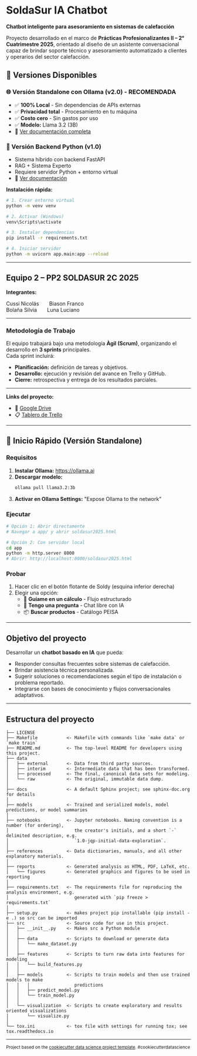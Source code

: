 # SoldaSur IA Chatbot  

**Chatbot inteligente para asesoramiento en sistemas de calefacción**  

Proyecto desarrollado en el marco de **Prácticas Profesionalizantes II – 2° Cuatrimestre 2025**, orientado al diseño de un asistente conversacional capaz de brindar soporte técnico y asesoramiento automatizado a clientes y operarios del sector calefacción.

## 🚀 Versiones Disponibles

### 🌐 Versión Standalone con Ollama (v2.0) - **RECOMENDADA**
- ✅ **100% Local** - Sin dependencias de APIs externas
- ✅ **Privacidad total** - Procesamiento en tu máquina
- ✅ **Costo cero** - Sin gastos por uso
- ✅ **Modelo:** Llama 3.2 (3B)
- 📄 [Ver documentación completa](docs/README_STANDALONE_OLLAMA.md)

### 🔧 Versión Backend Python (v1.0)
- Sistema híbrido con backend FastAPI
- RAG + Sistema Experto
- Requiere servidor Python + entorno virtual
- 📄 [Ver documentación](docs/PASOS.md)

**Instalación rápida:**
```bash
# 1. Crear entorno virtual
python -m venv venv

# 2. Activar (Windows)
venv\Scripts\activate

# 3. Instalar dependencias
pip install -r requirements.txt

# 4. Iniciar servidor
python -m uvicorn app.main:app --reload
```

---

## Equipo 2 – PP2 SOLDASUR 2C 2025  

**Integrantes:**

Cussi Nicolás  Biason Franco  
Bolaña Silvia  Luna Luciano

---

### Metodología de Trabajo
El equipo trabajará bajo una metodología **Àgil (Scrum)**, organizando el desarrollo en **3 sprints** principales.  
Cada sprint incluirá:
- **Planificación:** definición de tareas y objetivos.  
- **Desarrollo:** ejecución y revisión del avance en Trello y GitHub.  
- **Cierre:** retrospectiva y entrega de los resultados parciales.
  
---

**Links del proyecto:**  
- 📁 [Google Drive](https://drive.google.com/drive/u/0/folders/1pU7Th3OKQLMJ6IEezuRPtt7Ufv3Yb6Xe)  
- 📋 [Tablero de Trello](https://trello.com/b/MdxyBFuU/equipo-2-pp2-soldasur-2c-2025)  

---

## 🏃 Inicio Rápido (Versión Standalone)

### Requisitos
1. **Instalar Ollama:** https://ollama.ai
2. **Descargar modelo:**
   ```bash
   ollama pull llama3.2:3b
   ```
3. **Activar en Ollama Settings:** "Expose Ollama to the network"

### Ejecutar
```bash
# Opción 1: Abrir directamente
# Navegar a app/ y abrir soldasur2025.html

# Opción 2: Con servidor local
cd app
python -m http.server 8000
# Abrir: http://localhost:8000/soldasur2025.html
```

### Probar
1. Hacer clic en el botón flotante de Soldy (esquina inferior derecha)
2. Elegir una opción:
   - 🤖 **Guíame en un cálculo** - Flujo estructurado
   - 💬 **Tengo una pregunta** - Chat libre con IA
   - 📦 **Buscar productos** - Catálogo PEISA

---

## Objetivo del proyecto  

Desarrollar un **chatbot basado en IA** que pueda:  
- Responder consultas frecuentes sobre sistemas de calefacción.  
- Brindar asistencia técnica personalizada.  
- Sugerir soluciones o recomendaciones según el tipo de instalación o problema reportado.  
- Integrarse con bases de conocimiento y flujos conversacionales adaptativos.  

---

## Estructura del proyecto  



    ├── LICENSE
    ├── Makefile           <- Makefile with commands like `make data` or `make train`
    ├── README.md          <- The top-level README for developers using this project.
    ├── data
    │   ├── external       <- Data from third party sources.
    │   ├── interim        <- Intermediate data that has been transformed.
    │   ├── processed      <- The final, canonical data sets for modeling.
    │   └── raw            <- The original, immutable data dump.
    │
    ├── docs               <- A default Sphinx project; see sphinx-doc.org for details
    │
    ├── models             <- Trained and serialized models, model predictions, or model summaries
    │
    ├── notebooks          <- Jupyter notebooks. Naming convention is a number (for ordering),
    │                         the creator's initials, and a short `-` delimited description, e.g.
    │                         `1.0-jqp-initial-data-exploration`.
    │
    ├── references         <- Data dictionaries, manuals, and all other explanatory materials.
    │
    ├── reports            <- Generated analysis as HTML, PDF, LaTeX, etc.
    │   └── figures        <- Generated graphics and figures to be used in reporting
    │
    ├── requirements.txt   <- The requirements file for reproducing the analysis environment, e.g.
    │                         generated with `pip freeze > requirements.txt`
    │
    ├── setup.py           <- makes project pip installable (pip install -e .) so src can be imported
    ├── src                <- Source code for use in this project.
    │   ├── __init__.py    <- Makes src a Python module
    │   │
    │   ├── data           <- Scripts to download or generate data
    │   │   └── make_dataset.py
    │   │
    │   ├── features       <- Scripts to turn raw data into features for modeling
    │   │   └── build_features.py
    │   │
    │   ├── models         <- Scripts to train models and then use trained models to make
    │   │   │                 predictions
    │   │   ├── predict_model.py
    │   │   └── train_model.py
    │   │
    │   └── visualization  <- Scripts to create exploratory and results oriented visualizations
    │       └── visualize.py
    │
    └── tox.ini            <- tox file with settings for running tox; see tox.readthedocs.io


--------

<p><small>Project based on the <a target="_blank" href="https://drivendata.github.io/cookiecutter-data-science/">cookiecutter data science project template</a>. #cookiecutterdatascience</small></p>
